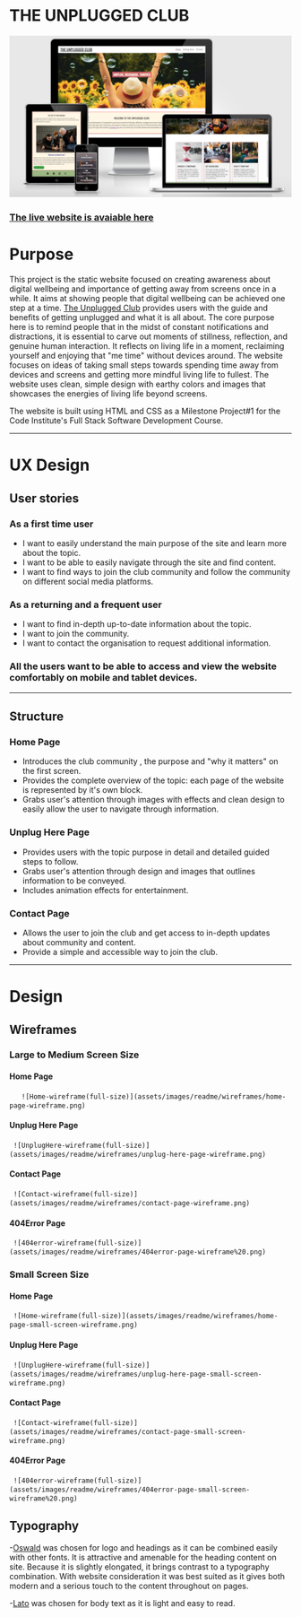 # THE UNPLUGGED CLUB
![Website Mock Up](assets/images/readme/mockup.png)

### [The live website is avaiable here](https://gayatrig19.github.io/the-unplugged-club/index.html)

# Purpose
This project is the static website focused on creating awareness about digital wellbeing and importance of getting away from screens once in a while. It aims at showing people that digital wellbeing can be achieved one step at a time. [The Unplugged Club](https://gayatrig19.github.io/the-unplugged-club/index.html) provides users with the guide and benefits of getting unplugged and what it is all about. 
The core purpose here is to remind people that in the midst of constant notifications and distractions, it is essential to carve out moments of stillness, reflection, and genuine human interaction. It reflects on living life in a moment, reclaiming yourself and enjoying that "me time" without devices around. The website focuses on ideas of taking small steps towards spending time away from devices and screens and getting more mindful living life to fullest. The website uses clean, simple design with earthy colors and images that showcases the energies of living life beyond screens.

The website is built using HTML and CSS as a Milestone Project#1 for the Code Institute's Full Stack Software Development Course.

------
# UX Design
## User stories
### As a **first time user**

- I want to easily understand the main purpose of the site and learn more about the topic.
- I want to be able to easily navigate through the site and find content.
- I want to find ways to join the club community and follow the community on different social media platforms.

### As a **returning** and a **frequent user**

- I want to find in-depth up-to-date information about the topic.
- I want to join the community.
- I want to contact the organisation to request additional information.

### All the users want to be able to access and view the website comfortably on mobile and tablet devices.

----
## Structure
### Home Page
- Introduces the club community , the purpose and "why it matters" on the first screen.
- Provides the complete overview of the topic: each page of the website is represented by it's own block.
- Grabs user's attention through images with effects and clean design to easily allow the user to navigate through information.

### Unplug Here Page
- Provides users with the topic purpose in detail and detailed guided steps to follow.
- Grabs user's attention through design and images that outlines information to be conveyed.
- Includes animation effects for entertainment.

### Contact Page
- Allows the user to join the club and get access to in-depth updates about community and content.
- Provide a simple and accessible way to join the club.
  
----

# Design
## Wireframes
### **Large to Medium Screen Size**

#### **Home Page**

       ![Home-wireframe(full-size)](assets/images/readme/wireframes/home-page-wireframe.png)

#### **Unplug Here Page**

     ![UnplugHere-wireframe(full-size)](assets/images/readme/wireframes/unplug-here-page-wireframe.png)

#### **Contact Page**

     ![Contact-wireframe(full-size)](assets/images/readme/wireframes/contact-page-wireframe.png)

#### **404Error Page**

     ![404error-wireframe(full-size)](assets/images/readme/wireframes/404error-page-wireframe%20.png)


### **Small Screen Size**

#### **Home Page**

     ![Home-wireframe(full-size)](assets/images/readme/wireframes/home-page-small-screen-wireframe.png)

#### **Unplug Here Page**

     ![UnplugHere-wireframe(full-size)](assets/images/readme/wireframes/unplug-here-page-small-screen-wireframe.png)

#### **Contact Page**

     ![Contact-wireframe(full-size)](assets/images/readme/wireframes/contact-page-small-screen-wireframe.png)

#### **404Error Page**

     ![404error-wireframe(full-size)](assets/images/readme/wireframes/404error-page-small-screen-wireframe%20.png)

## Typography

-[Oswald](https://fonts.google.com/specimen/Oswald) was chosen for logo and headings as it can be combined easily with other fonts. It is attractive and amenable for the heading content on site. Because it is slightly elongated, it brings contrast to a typography combination. With website consideration it was best suited as it gives both modern and a serious touch to the content throughout on pages.

-[Lato](https://fonts.google.com/specimen/Lato) was chosen for body text as it is light and easy to read.

  
















 

 
     


 

 




































